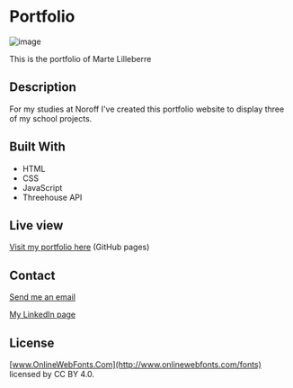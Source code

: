 # Portfolio

![image](https://onedrive.live.com/embed?resid=6948AB603E194695%2185522&authkey=%21ACpQPX2Tkr_WKic&width=660)

This is the portfolio of Marte Lilleberre

## Description

For my studies at Noroff I've created this portfolio website to display three of my school projects.

## Built With

- HTML
- CSS
- JavaScript
- Threehouse API

## Live view
[Visit my portfolio here](https://berrinj.github.io/Portfolio/)  (GitHub pages)
## Contact

[Send me an email](mailto:berremarte@gmail.com)

[My LinkedIn page](https://www.linkedin.com/in/marte-lilleberre-1013b326a/)

## License

[www.OnlineWebFonts.Com](http://www.onlinewebfonts.com/fonts) licensed by CC BY 4.0.
